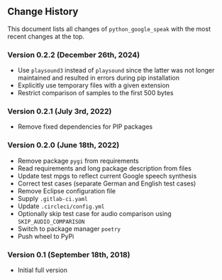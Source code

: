## Change History 

This document lists all changes of `python_google_speak` with the most recent changes at the top.

### Version 0.2.2 (December 26th, 2024)

* Use `playsound3` instead of `playsound` since the latter was not longer maintained and resulted in errors
  during pip installation 
* Explicitly use temporary files with a given extension
* Restrict comparison of samples to the first 500 bytes

### Version 0.2.1 (July 3rd, 2022)

* Remove fixed dependencies for PIP packages

### Version 0.2.0 (June 18th, 2022)

* Remove package `pygi` from requirements
* Read requirements and long package description from files 
* Update test mpgs to reflect current Google speech synthesis
* Correct test cases (separate German and English test cases)
* Remove Eclipse configuration file
* Supply `.gitlab-ci.yaml`
* Update `.circleci/config.yml`
* Optionally skip test case for audio comparison using `SKIP_AUDIO_COMPARISON` 
* Switch to package manager `poetry`
* Push wheel to PyPi

### Version 0.1 (September 18th, 2018)

*   Initial full version
